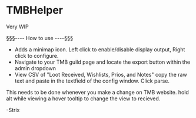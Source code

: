 # TMBHelper

Very WIP

§§§---- How to use ----§§§
- Adds a minimap icon. Left click to enable/disable display output, Right click to configure.
- Navigate to your TMB guild page and locate the export button within the admin dropdown
- View CSV of "Loot Received, Wishlists, Prios, and Notes" copy the raw text and paste in the textfield of the config window. Click parse.

This needs to be done whenever you make a change on TMB website.
hold alt while viewing a hover tooltip to change the view to recieved. 

-Strix
